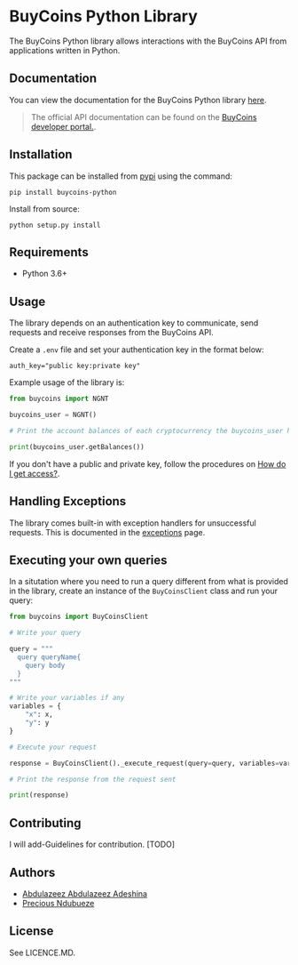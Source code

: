 # BuyCoins Python Library

The BuyCoins Python library allows interactions with the BuyCoins API from applications written in Python.

## Documentation

You can view the documentation for the BuyCoins Python library [here](https://buycoins.youngest.dev).

> The official API documentation can be found on the [BuyCoins developer portal.](https://https://developers.buycoins.africa/).

## Installation

This package can be installed from [pypi]() using the command:

```shell
pip install buycoins-python
```

Install from source:

```shell
python setup.py install
```

## Requirements

- Python 3.6+

## Usage

The library depends on an authentication key to communicate, send requests and receive responses from the BuyCoins API.

Create a `.env` file and set your authentication key in the format below:

```dotenv
auth_key="public key:private key"
```

Example usage of the library is:

```python
from buycoins import NGNT

buycoins_user = NGNT()

# Print the account balances of each cryptocurrency the buycoins_user have.

print(buycoins_user.getBalances())
```

If you don't have a public and private key, follow the procedures
on [How do I get access?](https://developers.buycoins.africa/#how-do-i-get-access).

## Handling Exceptions

The library comes built-in with exception handlers for unsuccessful requests. This is documented in
the [exceptions](https://buycoins.youngest.dev/exceptions) page.

## Executing your own queries

In a situtation where you need to run a query different from what is provided in the library, create an instance of
the `BuyCoinsClient` class and run your query:

```python
from buycoins import BuyCoinsClient

# Write your query

query = """
  query queryName{
    query body
  }
"""

# Write your variables if any
variables = {
    "x": x,
    "y": y
}

# Execute your request

response = BuyCoinsClient()._execute_request(query=query, variables=variables)

# Print the response from the request sent

print(response)
```

## Contributing

I will add-Guidelines for contribution. [TODO]

## Authors

- [Abdulazeez Abdulazeez Adeshina](https://twitter.com/kvng_zeez)
- [Precious Ndubueze](https://twitter.com/pgabbyprecious)

## License

See LICENCE.MD.
